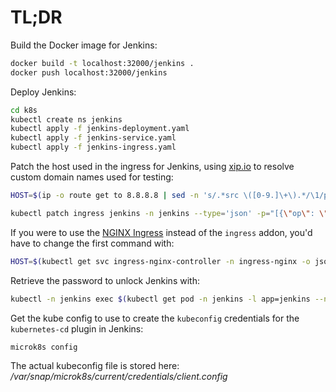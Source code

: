 # TL;DR

Build the Docker image for Jenkins:

```bash
docker build -t localhost:32000/jenkins .
docker push localhost:32000/jenkins
```

Deploy Jenkins:

```bash
cd k8s
kubectl create ns jenkins
kubectl apply -f jenkins-deployment.yaml
kubectl apply -f jenkins-service.yaml
kubectl apply -f jenkins-ingress.yaml
```

Patch the host used in the ingress for Jenkins, using [xip.io](http://xip.io/) to resolve custom domain names used for testing:

```bash
HOST=$(ip -o route get to 8.8.8.8 | sed -n 's/.*src \([0-9.]\+\).*/\1/p').xip.io

kubectl patch ingress jenkins -n jenkins --type='json' -p="[{\"op\": \"replace\", \"path\": \"/spec/rules/0/host\", \"value\":\"${HOST}\"}]"
```

If you were to use the [NGINX Ingress](https://kubernetes.github.io/ingress-nginx/) instead of the `ingress` addon, you'd have to change the first command with:

```bash
HOST=$(kubectl get svc ingress-nginx-controller -n ingress-nginx -o jsonpath='{.status.loadBalancer.ingress[0].ip}').xip.io
```

Retrieve the password to unlock Jenkins with:

```bash
kubectl -n jenkins exec $(kubectl get pod -n jenkins -l app=jenkins --no-headers -o=custom-columns='DATA:.metadata.name') -- cat /var/jenkins_home/secrets/initialAdminPassword
```

Get the kube config to use to create the `kubeconfig` credentials for the `kubernetes-cd` plugin in Jenkins:

```bash
microk8s config
```

The actual kubeconfig file is stored here: */var/snap/microk8s/current/credentials/client.config*

